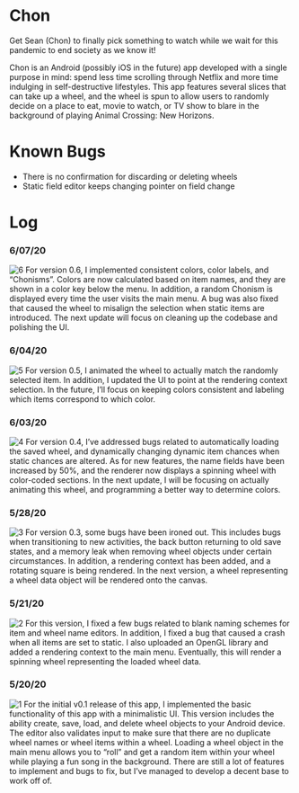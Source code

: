 # Chon
Get Sean (Chon) to finally pick something to watch while we wait for this pandemic to end society as we know it!

Chon is an Android (possibly iOS in the future) app developed with a single purpose in mind: spend less time scrolling through Netflix and more time indulging in self-destructive lifestyles. This app features several slices that can take up a wheel, and the wheel is spun to allow users to randomly decide on a place to eat, movie to watch, or TV show to blare in the background of playing Animal Crossing: New Horizons.

# Known Bugs
- There is no confirmation for discarding or deleting wheels
- Static field editor keeps changing pointer on field change

# Log

### 6/07/20
![6](RMImages/6.PNG)
For version 0.6, I implemented consistent colors, color labels, and “Chonisms”. Colors are now calculated based on item names, and they are shown in a color key below the menu. In addition, a random Chonism is displayed every time the user visits the main menu. A bug was also fixed that caused the wheel to misalign the selection when static items are introduced. The next update will focus on cleaning up the codebase and polishing the UI.

### 6/04/20
![5](RMImages/5.PNG)
For version 0.5, I animated the wheel to actually match the randomly selected item. In addition, I updated the UI to point at the rendering context selection. In the future, I’ll focus on keeping colors consistent and labeling which items correspond to which color.

### 6/03/20
![4](RMImages/4.PNG)
For version 0.4, I’ve addressed bugs related to automatically loading the saved wheel, and dynamically changing dynamic item chances when static chances are altered. As for new features, the name fields have been increased by 50%, and the renderer now displays a spinning wheel with color-coded sections. In the next update, I will be focusing on actually animating this wheel, and programming a better way to determine colors.

### 5/28/20
![3](RMImages/3.PNG)
For version 0.3, some bugs have been ironed out. This includes bugs when transitioning to new activities, the back button returning to old save states, and a memory leak when removing wheel objects under certain circumstances. In addition, a rendering context has been added, and a rotating square is being rendered. In the next version, a wheel representing a wheel data object will be rendered onto the canvas.

### 5/21/20
![2](RMImages/2.PNG)
For this version, I fixed a few bugs related to blank naming schemes for item and wheel name editors. In addition, I fixed a bug that caused a crash when all items are set to static. I also uploaded an OpenGL library and added a rendering context to the main menu. Eventually, this will render a spinning wheel representing the loaded wheel data.

### 5/20/20
![1](RMImages/1.PNG)
For the initial v0.1 release of this app, I implemented the basic functionality of this app with a minimalistic UI. This version includes the ability create, save, load, and delete wheel objects to your Android device. The editor also validates input to make sure that there are no duplicate wheel names or wheel items within a wheel. Loading a wheel object in the main menu allows you to “roll” and get a random item within your wheel while playing a fun song in the background. There are still a lot of features to implement and bugs to fix, but I’ve managed to develop a decent base to work off of.
